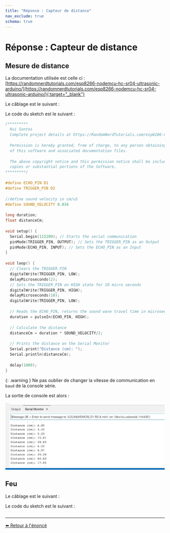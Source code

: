 ```yaml
---
title: "Réponse : Capteur de distance"
nav_exclude: true
schema: true
---
```


# Réponse : Capteur de distance

## Mesure de distance

La documentation utilisée est celle ci : [https://randomnerdtutorials.com/esp8266-nodemcu-hc-sr04-ultrasonic-arduino/](https://randomnerdtutorials.com/esp8266-nodemcu-hc-sr04-ultrasonic-arduino/){:target="_blank"}

Le câblage est le suivant :

Le code du sketch est le suivant :
```c
/*********
  Rui Santos
  Complete project details at https://RandomNerdTutorials.com/esp8266-nodemcu-hc-sr04-ultrasonic-arduino/

  Permission is hereby granted, free of charge, to any person obtaining a copy
  of this software and associated documentation files.

  The above copyright notice and this permission notice shall be included in all
  copies or substantial portions of the Software.
*********/

#define ECHO_PIN D1
#define TRIGGER_PIN D2

//define sound velocity in cm/uS
#define SOUND_VELOCITY 0.034

long duration;
float distanceCm;

void setup() {
  Serial.begin(115200); // Starts the serial communication
  pinMode(TRIGGER_PIN, OUTPUT); // Sets the TRIGGER_PIN as an Output
  pinMode(ECHO_PIN, INPUT); // Sets the ECHO_PIN as an Input
}

void loop() {
  // Clears the TRIGGER_PIN
  digitalWrite(TRIGGER_PIN, LOW);
  delayMicroseconds(2);
  // Sets the TRIGGER_PIN on HIGH state for 10 micro seconds
  digitalWrite(TRIGGER_PIN, HIGH);
  delayMicroseconds(10);
  digitalWrite(TRIGGER_PIN, LOW);

  // Reads the ECHO_PIN, returns the sound wave travel time in microseconds
  duration = pulseIn(ECHO_PIN, HIGH);

  // Calculate the distance
  distanceCm = duration * SOUND_VELOCITY/2;

  // Prints the distance on the Serial Monitor
  Serial.print("Distance (cm): ");
  Serial.println(distanceCm);

  delay(1000);
}
```

{: .warning }
Ne pas oublier de changer la vitesse de communication en `baud` de la console série.

La sortie de console est alors :

![schema](resources/tp8-console.jpg)

## Feu

Le câblage est le suivant :

Le code du sketch est le suivant :

```c
```

----
[⬅️ Retour à l'énoncé](tp8.md)
